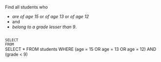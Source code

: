 Find all students who

* _are of age 15_ or _of age 13_ or _of age 12_
* and
* _belong to a grade lesser than 9_.



<codeblock language="sql" dbName="students1.db" type="exercise" testMode="fixedInput">
<code>
SELECT
FROM
</code>

<solution>
SELECT *
FROM students
WHERE (age = 15 OR age = 13 OR age = 12)
AND (grade < 9)
</solution>
</codeblock>